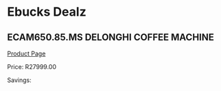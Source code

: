 
# Ebucks Dealz
## ECAM650.85.MS DELONGHI COFFEE MACHINE
[Product Page](https://www.ebucks.com/web/shop/productSelected.do?prodId=1158928833&catId=704984897)

Price: R27999.00

Savings: 


	